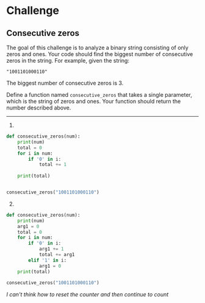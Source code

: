 
# Challenge

## Consecutive zeros

The goal of this challenge is to analyze a binary string consisting of only zeros and ones. Your code should find the biggest number of consecutive zeros in the string. For example, given the string:

```
"1001101000110"
```

The biggest number of consecutive zeros is 3.

Define a function named `consecutive_zeros` that takes a single parameter, which is the string of zeros and ones. Your function should return the number described above.

---

1. 
```python
def consecutive_zeros(num):
    print(num)
    total = 0
    for i in num:
        if '0' in i:
            total += 1
        
    print(total)


consecutive_zeros("1001101000110")
```

2. 
```python
def consecutive_zeros(num):
    print(num)
    arg1 = 0
    total = 0
    for i in num:
        if '0' in i:
            arg1 += 1
            total += arg1
        elif '1' in i:
            arg1 = 0
    print(total)
        
consecutive_zeros("1001101000110")
```

_I can't think how to reset the counter and then continue to count_
